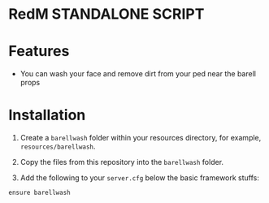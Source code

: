 # RedM STANDALONE SCRIPT

# Features

- You can wash your face and remove dirt from your ped near the barell props

# Installation

1. Create a `barellwash` folder within your resources directory, for example, `resources/barellwash`.

2. Copy the files from this repository into the `barellwash` folder.

3. Add the following to your `server.cfg` below the basic framework stuffs:

```
ensure barellwash
```

